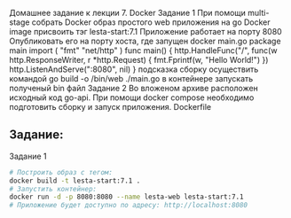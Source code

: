 Домашнее задание к лекции 7. Docker
Задание 1
При помощи multi-stage собрать Docker образ простого web приложения на go
Docker image присвоить тэг lesta-start:7.1
Приложение работает на порту 8080
Опубликовать его на порту хоста, где запущен docker
main.go
package main
import (
 "fmt"
 "net/http"
)
func main() {
 http.HandleFunc("/", func(w http.ResponseWriter, r *http.Request) {
 fmt.Fprintf(w, "Hello World!")
 })
 http.ListenAndServe(":8080", nil)
}
подсказка
сборку осуществить командой 
go build -o /bin/web ./main.go
в контейнере запускать полученый bin файл
Задание 2
Во вложеном архиве расположен исходный код go-api. При помощи docker compose необходимо подготовить сборку и 
запуск приложения.
Dockerfile

## Задание:
Задание 1
```bash
# Построить образ с тегом:
docker build -t lesta-start:7.1 .
# Запустить контейнер:
docker run -d -p 8080:8080 --name lesta-web lesta-start:7.1
# Приложение будет доступно по адресу: http://localhost:8080
```

